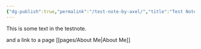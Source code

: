 ```yaml
---
{"dg-publish":true,"permalink":"/test-note-by-axel/","title":"Test Note by Axel","tags":["Beliefs","Tarot","Wingmakers","gardenEntry"],"created":"2025-07-04T15:59:20.465+02:00"}
---
```


This is some text in the testnote.

and a link to a page [[pages/About Me\|About Me]]